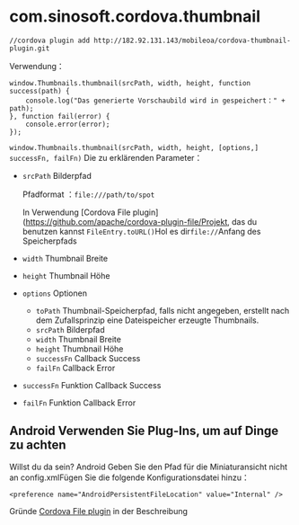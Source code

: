 # com.sinosoft.cordova.thumbnail

```
//cordova plugin add http://182.92.131.143/mobileoa/cordova-thumbnail-plugin.git
```

Verwendung：

```
window.Thumbnails.thumbnail(srcPath, width, height, function success(path) {
	console.log("Das generierte Vorschaubild wird in gespeichert：" + path);
}, function fail(error) {
	console.error(error);
});
```

`window.Thumbnails.thumbnail(srcPath, width, height, [options,] successFn, failFn)` Die zu erklärenden Parameter：

* `srcPath` Bilderpfad
	
	Pfadformat ：`file:///path/to/spot`

	In Verwendung [Cordova File plugin](https://github.com/apache/cordova-plugin-file/Projekt, das du benutzen kannst `FileEntry.toURL()`Hol es dir`file://`Anfang des Speicherpfads

* `width` Thumbnail Breite
* `height` Thumbnail Höhe
* `options` Optionen

	* `toPath` Thumbnail-Speicherpfad, falls nicht angegeben, erstellt nach dem Zufallsprinzip eine Dateispeicher erzeugte Thumbnails.
	* `srcPath` Bilderpfad
	* `width` Thumbnail Breite
	* `height` Thumbnail Höhe
	* `successFn` Callback Success
	* `failFn` Callback Error

* `successFn` Funktion Callback Success
* `failFn` Funktion Callback Error

## Android Verwenden Sie Plug-Ins, um auf Dinge zu achten

Willst du da sein? Android Geben Sie den Pfad für die Miniaturansicht nicht an config.xmlFügen Sie die folgende Konfigurationsdatei hinzu：

```
<preference name="AndroidPersistentFileLocation" value="Internal" />
```

Gründe [Cordova File plugin](https://github.com/apache/cordova-plugin-file/blob/master/doc/index.md#android-persistent-storage-location) in der Beschreibung